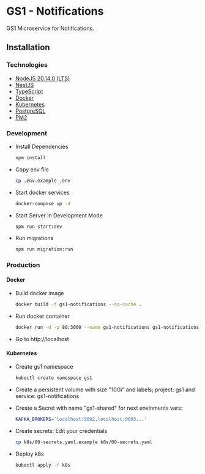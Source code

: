 # GS1 - Notifications

GS1 Microservice for Notifications.

## Installation

### Technologies

- [NodeJS 20.14.0 (LTS)](https://nodejs.org/en/)
- [NestJS](https://nestjs.com/)
- [TypeScript](https://www.typescriptlang.org/)
- [Docker](https://www.docker.com/)
- [Kubernetes](https://kubernetes.io/)
- [PostgreSQL](https://www.postgresql.org/)
- [PM2](https://pm2.io/)

### Development

- Install Dependencies

  ```bash
  npm install
  ```

- Copy env file

  ```bash
  cp .env.example .env
  ```

- Start docker services

  ```bash
  docker-compose up -d
  ```

- Start Server in Development Mode

  ```bash
  npm run start:dev
  ```

- Run migrations

  ```bash
  npm run migration:run
  ```

### Production

#### Docker

- Build docker image

  ```bash
  docker build -t gs1-notifications --no-cache .
  ```

- Run docker container

  ```bash
  docker run -d -p 80:3000 --name gs1-notifications gs1-notifications
  ```

- Go to http://localhost

#### Kubernetes

- Create gs1 namespace

  ```bash
  kubectl create namespace gs1
  ```

- Create a persistent volume with size "10Gi" and labels; project: gs1 and service: gs1-notifications

- Create a Secret with name "gs1-shared" for next envinments vars:

  ```bash
  KAFKA_BROKERS='localhost:9092,localhost:9093...'
  ```

- Create secrets: Edit your credentials

  ```bash
  cp k8s/00-secrets.yaml.example k8s/00-secrets.yaml
  ```

- Deploy k8s

  ```bash
  kubectl apply -f k8s
  ```
